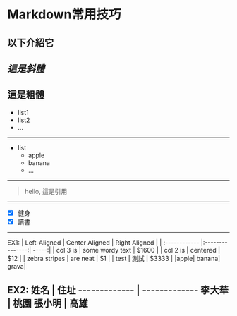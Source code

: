 # Markdown常用技巧
## 以下介紹它 

*這是斜體*
---
**這是粗體**
---
- list1
- list2
- ...
----
- list
    - apple
    - banana
    - ...
---
> hello, 這是引用
---
- [x] 健身
- [X] 讀書 
---
EX1:
| Left-Aligned  | Center Aligned  | Right Aligned |
| :------------ |:---------------:| -----:|
| col 3 is      | some wordy text | $1600 |
| col 2 is      | centered        |   $12 |
| zebra stripes | are neat        |    $1 |
| test | 測試        |    $3333 |
|apple| banana| grava|

EX2:
姓名 | 住址
------------- | -------------
李大華 | 桃園
張小明 | 高雄
---


